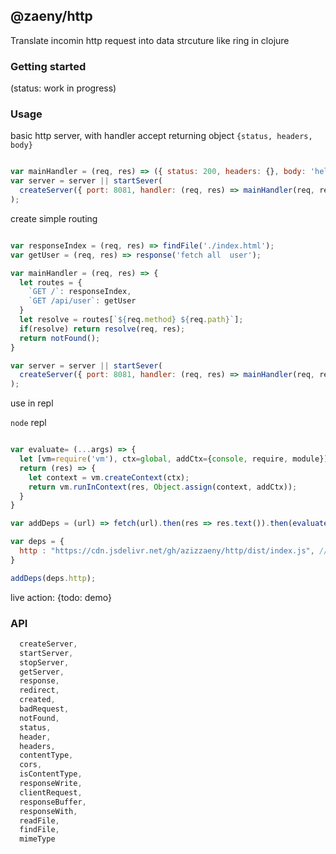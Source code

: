 ## @zaeny/http 
Translate incomin http request into data strcuture like ring in clojure  

### Getting started 
(status: work in progress)  

### Usage 
basic http server, with handler accept returning object `{status, headers, body}`
```js

var mainHandler = (req, res) => ({ status: 200, headers: {}, body: 'hello world'});
var server = server || startSever(
  createServer({ port: 8081, handler: (req, res) => mainHandler(req, res)})
);
```

create simple routing

```js

var responseIndex = (req, res) => findFile('./index.html');
var getUser = (req, res) => response('fetch all  user');

var mainHandler = (req, res) => {
  let routes = {
    `GET /`: responseIndex,
    `GET /api/user`: getUser
  }
  let resolve = routes[`${req.method} ${req.path}`];
  if(resolve) return resolve(req, res);
  return notFound();
}

var server = server || startSever(
  createServer({ port: 8081, handler: (req, res) => mainHandler(req, res)})
);
```
use in repl

`node` repl 

```js

var evaluate= (...args) => {
  let [vm=require('vm'), ctx=global, addCtx={console, require, module}] = args;
  return (res) => {
    let context = vm.createContext(ctx);
    return vm.runInContext(res, Object.assign(context, addCtx));
  }
}

var addDeps = (url) => fetch(url).then(res => res.text()).then(evaluate());

var deps = {
  http : "https://cdn.jsdelivr.net/gh/azizzaeny/http/dist/index.js", // to be loaded in  the repl as global vars
}

addDeps(deps.http);

```

live action: 
{todo: demo}

### API
```js
  createServer,
  startServer,
  stopServer,
  getServer,
  response,
  redirect,
  created,
  badRequest,
  notFound,
  status,
  header,
  headers,
  contentType,
  cors,
  isContentType,
  responseWrite,
  clientRequest,
  responseBuffer,
  responseWith,
  readFile,
  findFile,
  mimeType
```

